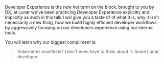 Developer Experience is the new hot term on the block, brought to you by DX, at Lunar we've been practicing Developer Experience explicitly and implicitly as such in this talk I will give you a taste of of what it is, why it isn't necessarily a new thing, how we build highly efficient developer workflows by aggressively focusing on our developers experience using our internal tools. 

You will learn why our biggest compliment is:

> Kubernetes manifests? I don't even have to think about it: Some Lunar developer